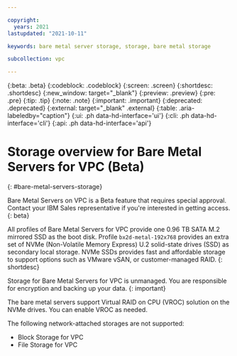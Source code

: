 ```yaml
---

copyright:
  years: 2021
lastupdated: "2021-10-11"

keywords: bare metal server storage, storage, bare metal storage

subcollection: vpc

---
```


{:beta: .beta}
{:codeblock: .codeblock}
{:screen: .screen}
{:shortdesc: .shortdesc}
{:new_window: target="_blank"}
{:preview: .preview}
{:pre: .pre}
{:tip: .tip}
{:note: .note}
{:important: .important}
{:deprecated: .deprecated}
{:external: target="_blank" .external}
{:table: .aria-labeledby="caption"}
{:ui: .ph data-hd-interface='ui'}
{:cli: .ph data-hd-interface='cli'}
{:api: .ph data-hd-interface='api'}

# Storage overview for Bare Metal Servers for VPC (Beta)
{: #bare-metal-servers-storage}

Bare Metal Servers on VPC is a Beta feature that requires special approval. Contact your IBM Sales representative if you're interested in getting access.
{: beta}

All profiles of Bare Metal Servers for VPC provide one 0.96 TB SATA M.2 mirrored SSD as the boot disk. Profile `bx2d-metal-192x768` provides an extra set of NVMe (Non-Volatile Memory Express) U.2 solid-state drives (SSD) as secondary local storage. NVMe SSDs provides fast and affordable storage to support options such as VMware vSAN, or customer-managed RAID. 
{: shortdesc}

Storage for Bare Metal Servers for VPC is unmanaged. You are responsible for encryption and backing up your data.
{: important}
<!--The total size of the NVMe SSD set varies depending on the profile you select. The NVMe drives are empty by default.-->

The bare metal servers support Virtual RAID on CPU (VROC) solution on the NVMe drives. You can enable VROC as needed.

The following network-attached storages are not supported:
* Block Storage for VPC
* File Storage for VPC

  
